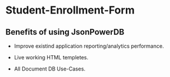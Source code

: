 # Student-Enrollment-Form
## Benefits of using JsonPowerDB

- Improve existind application reporting/analytics performance.

- Live working HTML templetes.

- All Document DB Use-Cases.
